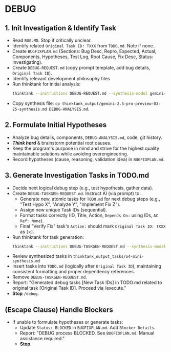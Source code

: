 # DEBUG

## 1. Init Investigation & Identify Task
- Read `BUG.MD`. Stop if critically unclear.
- Identify related `Original Task ID: TXXX` from `TODO.md`. Note if none.
- Create `BUGFIXPLAN.md` (Sections: Bug Desc, Repro, Expected, Actual, Components, Hypotheses, Test Log, Root Cause, Fix Desc, Status: Investigating).
- Create `DEBUG-REQUEST.md` (copy prompt template, add bug details, `Original Task ID`).
- Identify relevant development philosophy files
- Run thinktank for initial analysis:
    ```bash
    thinktank --instructions DEBUG-REQUEST.md --synthesis-model gemini-2.5-pro-preview-03-25 --model gemini-2.5-flash-preview-04-17 --model gpt-4.1 --model gemini-2.5-pro-preview-03-25 [relevant development philosophy files] ./
    ```
- Copy synthesis file: `cp thinktank_output/gemini-2.5-pro-preview-03-25-synthesis.md DEBUG-ANALYSIS.md`.

## 2. Formulate Initial Hypotheses
- Analyze bug details, components, `DEBUG-ANALYSIS.md`, code, git history.
- ***Think hard*** & brainstorm potential root causes.
- Keep the program's purpose in mind and strive for the highest quality maintainable solutions while avoiding overengineering.
- Record hypotheses (cause, reasoning, validation idea) in `BUGFIXPLAN.md`.

## 3. Generate Investigation Tasks in TODO.md
- Decide next logical debug step (e.g., test hypothesis, gather data).
- Create `DEBUG-TASKGEN-REQUEST.md`. Instruct AI (via prompt) to:
    - Generate new, atomic tasks for `TODO.md` for next debug steps (e.g., "Test Hypo X", "Analyze Y", "Implement Fix Z").
    - Assign new unique Task IDs (sequential).
    - Format tasks correctly (ID, Title, Action, `Depends On:` using IDs, `AC Ref: None`).
    - Final "Verify Fix" task's `Action:` should mark `Original Task ID: TXXX` as `[x]`.
- Run thinktank for task generation:
    ```bash
    thinktank --instructions DEBUG-TASKGEN-REQUEST.md --synthesis-model gemini-2.5-pro-preview-03-25 --model gemini-2.5-flash-preview-04-17 --model o4-mini --model gemini-2.5-pro-preview-03-25 --model gpt-4.1 [relevant development philosophy files] BUGFIXPLAN.md DEBUG-ANALYSIS.md
    ```
- Review synthesized tasks in `thinktank_output_tasks/o4-mini-synthesis.md`
- Insert tasks into `TODO.md` (logically after `Original Task ID`), maintaining consistent formatting and proper dependency references.
- Remove `DEBUG-TASKGEN-REQUEST.md`.
- Report: "Generated debug tasks [New Task IDs] in TODO.md related to original task [Original Task ID]. Proceed via /execute."
- **Stop** `/debug`.

## (Escape Clause) Handle Blockers
- If unable to formulate hypotheses or generate tasks:
    - Update `Status: BLOCKED` in `BUGFIXPLAN.md`. Add `Blocker Details`.
    - Report: "DEBUG process BLOCKED. See `BUGFIXPLAN.md`. Manual assistance required."
    - **Stop**.

